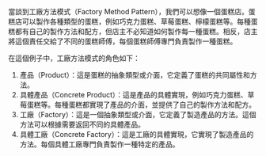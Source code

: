 ﻿當談到工廠方法模式（Factory Method Pattern），我們可以想像一個蛋糕店。蛋糕店可以製作各種類型的蛋糕，例如巧克力蛋糕、草莓蛋糕、檸檬蛋糕等。每種蛋糕都有自己的製作方法和配方，但店主不必知道如何製作每一種蛋糕。相反，店主將這個責任交給了不同的蛋糕師傅，每個蛋糕師傅專門負責製作一種蛋糕。

在這個例子中，工廠方法模式的角色如下：

1. 產品（Product）：這是蛋糕的抽象類型或介面，它定義了蛋糕的共同屬性和方法。
2. 具體產品（Concrete Product）：這是產品的具體實現，例如巧克力蛋糕、草莓蛋糕等。每種蛋糕都實現了產品的介面，並提供了自己的製作方法和配方。
3. 工廠（Factory）：這是一個抽象類型或介面，它定義了製造產品的方法。這個方法可以根據需要返回不同的具體產品。
4. 具體工廠（Concrete Factory）：這是工廠的具體實現，它實現了製造產品的方法。每個具體工廠專門負責製作一種特定的產品。
